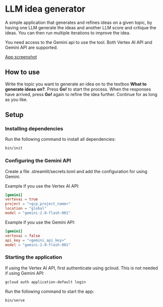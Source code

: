 
# LLM idea generator

A simple application that generates and refines ideas on a given topic, by having one LLM generate the ideas and another LLM score and critique the ideas. You can then run multiple iterations to improve the idea.

You need access to the Gemini api to use the tool. Both Vertex AI API and Gemini API are supported.

[App screenshot](images/llm_idea_generator.png)

## How to use

Write the topic you want to generate an idea on to the textbox **What to generate ideas on?**. Press **Go!** to start the process. When the responses have arrived, press **Go!** again to refine the idea further. Continue for as long as you like.

## Setup

### Installing dependencies

Run the following command to install all dependencies:

```bash
bin/init
```

### Configuring the Gemini API

Create a file .streamlit/secrets.toml and add the configuration for using Gemini. 

Example if you use the Vertex AI API:

```toml
[gemini]
vertexai = true
project = "<gcp_project_name>"
location = "global"
model = "gemini-2.0-flash-001"
```

Example if you use the Gemini API:

```toml
[gemini]
vertexai = false
api_key = "<gemini_api_key>"
model = "gemini-2.0-flash-001"
```


### Starting the application

If using the Vertex AI API, first authenticate using gcloud. This is not needed if using Gemini API:

```bash
gcloud auth application-default login
```

Run the following command to start the app:

```bash
bin/serve
```

